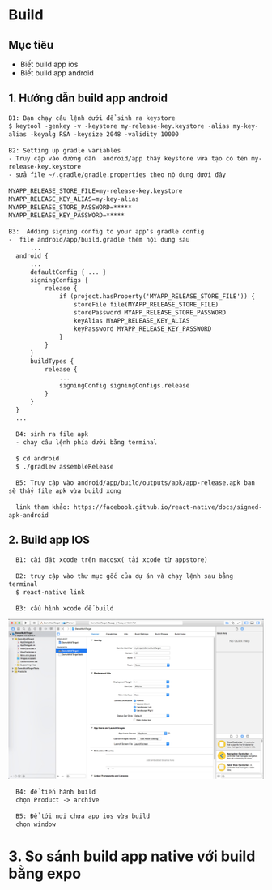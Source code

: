 # Build
## Mục tiêu 
  - Biết build app ios
  - Biết build app android
## 1. Hướng dẫn build app android
    B1: Bạn chạy câu lệnh dưới để sinh ra keystore
    $ keytool -genkey -v -keystore my-release-key.keystore -alias my-key-alias -keyalg RSA -keysize 2048 -validity 10000
    
    B2: Setting up gradle variables
    - Truy cập vào đường dẫn  android/app thấy keystore vừa tạo có tên my-release-key.keystore 
    - sửa file ~/.gradle/gradle.properties theo nộ dung dưới đây
    
    MYAPP_RELEASE_STORE_FILE=my-release-key.keystore
    MYAPP_RELEASE_KEY_ALIAS=my-key-alias
    MYAPP_RELEASE_STORE_PASSWORD=*****
    MYAPP_RELEASE_KEY_PASSWORD=*****
    
    B3:  Adding signing config to your app's gradle config
    -  file android/app/build.gradle thêm nội dung sau
          ...
      android {
          ...
          defaultConfig { ... }
          signingConfigs {
              release {
                  if (project.hasProperty('MYAPP_RELEASE_STORE_FILE')) {
                      storeFile file(MYAPP_RELEASE_STORE_FILE)
                      storePassword MYAPP_RELEASE_STORE_PASSWORD
                      keyAlias MYAPP_RELEASE_KEY_ALIAS
                      keyPassword MYAPP_RELEASE_KEY_PASSWORD
                  }
              }
          }
          buildTypes {
              release {
                  ...
                  signingConfig signingConfigs.release
              }
          }
      }
      ...
      
      B4: sinh ra file apk
      - chạy câu lệnh phía dưới bằng terminal
      
      $ cd android
      $ ./gradlew assembleRelease
      
      B5: Truy cập vào android/app/build/outputs/apk/app-release.apk bạn sẽ thấy file apk vừa build xong
      
      link tham khảo: https://facebook.github.io/react-native/docs/signed-apk-android
      
      
## 2. Build app IOS
      
      B1: cài đặt xcode trên macosx( tải xcode từ appstore)
      
      B2: truy cập vào thư mục gốc của dự án và chạy lệnh sau bằng terminal
      $ react-native link
      
      B3: cấu hình xcode để build 
      
![alt text](https://github.com/thanhcong051593/deploying/blob/master/19747941055_6ec9e7e2e5_b.jpg "setting")
      
      B4: để tiến hành build
      chọn Product -> archive
      
      B5: Để tới nơi chưa app ios vừa build 
      chọn window
     
# 3. So sánh build app native với build bằng expo


      
      


